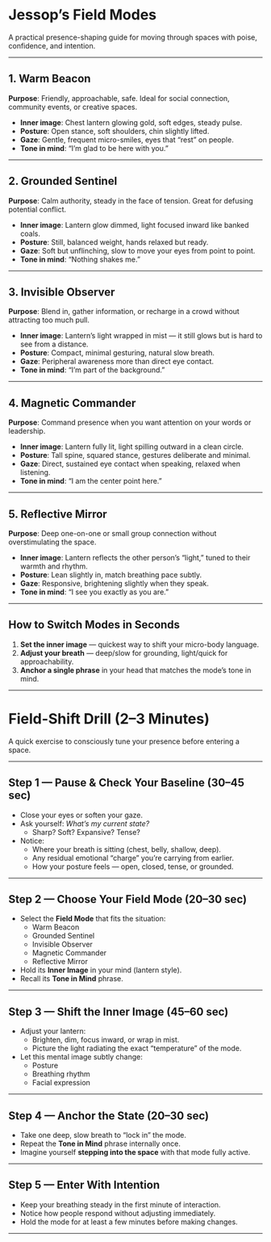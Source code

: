 # Jessop’s Field Modes

A practical presence-shaping guide for moving through spaces with poise, confidence, and intention.

---

## 1. Warm Beacon
**Purpose**: Friendly, approachable, safe. Ideal for social connection, community events, or creative spaces.

- **Inner image**: Chest lantern glowing gold, soft edges, steady pulse.
- **Posture**: Open stance, soft shoulders, chin slightly lifted.
- **Gaze**: Gentle, frequent micro-smiles, eyes that “rest” on people.
- **Tone in mind**: “I’m glad to be here with you.”

---

## 2. Grounded Sentinel
**Purpose**: Calm authority, steady in the face of tension. Great for defusing potential conflict.

- **Inner image**: Lantern glow dimmed, light focused inward like banked coals.
- **Posture**: Still, balanced weight, hands relaxed but ready.
- **Gaze**: Soft but unflinching, slow to move your eyes from point to point.
- **Tone in mind**: “Nothing shakes me.”

---

## 3. Invisible Observer
**Purpose**: Blend in, gather information, or recharge in a crowd without attracting too much pull.

- **Inner image**: Lantern’s light wrapped in mist — it still glows but is hard to see from a distance.
- **Posture**: Compact, minimal gesturing, natural slow breath.
- **Gaze**: Peripheral awareness more than direct eye contact.
- **Tone in mind**: “I’m part of the background.”

---

## 4. Magnetic Commander
**Purpose**: Command presence when you want attention on your words or leadership.

- **Inner image**: Lantern fully lit, light spilling outward in a clean circle.
- **Posture**: Tall spine, squared stance, gestures deliberate and minimal.
- **Gaze**: Direct, sustained eye contact when speaking, relaxed when listening.
- **Tone in mind**: “I am the center point here.”

---

## 5. Reflective Mirror
**Purpose**: Deep one-on-one or small group connection without overstimulating the space.

- **Inner image**: Lantern reflects the other person’s “light,” tuned to their warmth and rhythm.
- **Posture**: Lean slightly in, match breathing pace subtly.
- **Gaze**: Responsive, brightening slightly when they speak.
- **Tone in mind**: “I see you exactly as you are.”

---

## How to Switch Modes in Seconds
1. **Set the inner image** — quickest way to shift your micro-body language.
2. **Adjust your breath** — deep/slow for grounding, light/quick for approachability.
3. **Anchor a single phrase** in your head that matches the mode’s tone in mind.

---

# Field-Shift Drill (2–3 Minutes)

A quick exercise to consciously tune your presence before entering a space.

---

## Step 1 — Pause & Check Your Baseline (30–45 sec)
- Close your eyes or soften your gaze.
- Ask yourself: *What’s my current state?*
  - Sharp? Soft? Expansive? Tense?  
- Notice:
  - Where your breath is sitting (chest, belly, shallow, deep).
  - Any residual emotional “charge” you’re carrying from earlier.
  - How your posture feels — open, closed, tense, or grounded.

---

## Step 2 — Choose Your Field Mode (20–30 sec)
- Select the **Field Mode** that fits the situation:
  - Warm Beacon
  - Grounded Sentinel
  - Invisible Observer
  - Magnetic Commander
  - Reflective Mirror
- Hold its **Inner Image** in your mind (lantern style).
- Recall its **Tone in Mind** phrase.

---

## Step 3 — Shift the Inner Image (45–60 sec)
- Adjust your lantern:
  - Brighten, dim, focus inward, or wrap in mist.
  - Picture the light radiating the exact “temperature” of the mode.
- Let this mental image subtly change:
  - Posture
  - Breathing rhythm
  - Facial expression

---

## Step 4 — Anchor the State (20–30 sec)
- Take one deep, slow breath to “lock in” the mode.
- Repeat the **Tone in Mind** phrase internally once.
- Imagine yourself **stepping into the space** with that mode fully active.

---

## Step 5 — Enter With Intention
- Keep your breathing steady in the first minute of interaction.
- Notice how people respond without adjusting immediately.
- Hold the mode for at least a few minutes before making changes.

---
